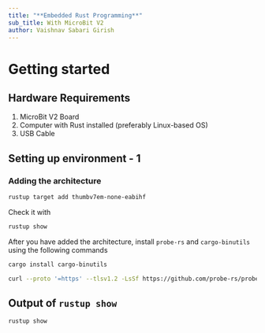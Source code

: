 ```yaml
---
title: "**Embedded Rust Programming**"
sub_title: With MicroBit V2
author: Vaishnav Sabari Girish
---
```


# Getting started

## Hardware Requirements

1. MicroBit V2 Board
2. Computer with Rust installed (preferably Linux-based OS)
3. USB Cable

<!--end_slide-->

## Setting up environment - 1

### Adding the architecture

```bash
rustup target add thumbv7em-none-eabihf
```

Check it with

```bash
rustup show
```

After you have added the architecture, install `probe-rs` and `cargo-binutils` using the following commands

```bash
cargo install cargo-binutils

curl --proto '=https' --tlsv1.2 -LsSf https://github.com/probe-rs/probe-rs/releases/latest/download/probe-rs-tools-installer.sh | sh
```

<!--end_slide-->

## Output of `rustup show`

```bash +exec
rustup show
```
